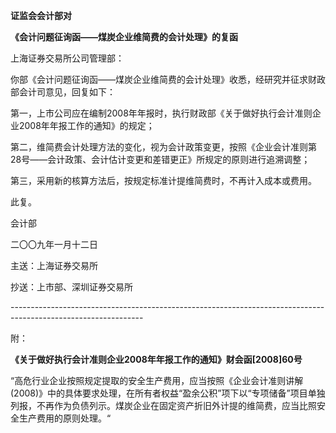 **证监会会计部对**

**《会计问题征询函——煤炭企业维简费的会计处理》的复函**

上海证券交易所公司管理部：

你部《会计问题征询函——煤炭企业维简费的会计处理》收悉，经研究并征求财政部会计司意见，回复如下：

第一，上市公司应在编制2008年年报时，执行财政部《关于做好执行会计准则企业2008年年报工作的通知》的规定；

第二，维简费会计处理方法的变化，视为会计政策变更，按照《企业会计准则第28号——会计政策、会计估计变更和差错更正》所规定的原则进行追溯调整；

第三，采用新的核算方法后，按规定标准计提维简费时，不再计入成本或费用。

此复。

会计部

二〇〇九年一月十二日

主送：上海证券交易所

抄送：上市部、深圳证券交易所

\---------------------------------------------------------------------------------------------------------------

附：

**《关于做好执行会计准则企业2008年年报工作的通知》财会函[2008]60号**

“高危行业企业按照规定提取的安全生产费用，应当按照《企业会计准则讲解(2008)》中的具体要求处理，在所有者权益“盈余公积”项下以“专项储备”项目单独列报，不再作为负债列示。煤炭企业在固定资产折旧外计提的维简费，应当比照安全生产费用的原则处理。“
